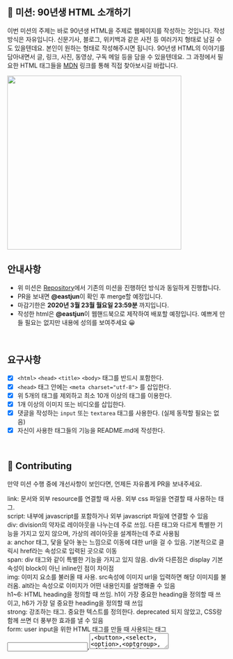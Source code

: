## 🚀 미션: 90년생 HTML 소개하기

이번 미션의 주제는 바로 90년생 HTML을 주제로 웹페이지를 작성하는 것입니다.
작성방식은 자유입니다.
신문기사, 블로그, 위키백과 같은 사전 등 여러가지 형태로 남길 수도 있을텐데요. 본인이 원하는 형태로 작성해주시면 됩니다.
90년생 HTML의 이야기를 담아내면서 글, 링크, 사진, 동영상, 구독 메일 등을 담을 수 있을텐데요. 그 과정에서 필요한 HTML 태그들을 [MDN](https://developer.mozilla.org/ko/docs/Web/HTML/Element) 링크를 통해 직접 찾아보시길 바랍니다.

<img src="https://techcourse-storage.s3.ap-northeast-2.amazonaws.com/2020-03-16T10:41:53.786image.png" width="400">

<br/>

## 안내사항

- 위 미션은 [Repository](https://github.com/woowacourse/html)에서 기존의 미션을 진행하던 방식과 동일하게 진행합니다.
- PR을 보내면 **@eastjun**이 확인 후 merge할 예정입니다.
- 마감기한은 **2020년 3월 23월 월요일 23:59분** 까지입니다.
- 작성한 html은 **@eastjun**이 웹핸드북으로 제작하여 배포할 예정입니다. 예쁘게 만들 필요는 없지만 내용에 성의를 보여주세요 😀

<br/>

## 요구사항

- [x] `<html>` `<head>` `<title>` `<body>` 태그를 반드시 포함한다.
- [x] `<head>` 태그 안에는 `<meta charset="utf-8">` 를 삽입한다.
- [x] 위 5개의 태그를 제외하고 최소 10개 이상의 태그를 이용한다.
- [x] 1개 이상의 이미지 또는 비디오를 삽입한다.
- [x] 댓글을 작성하는 `input` 또는 `textarea` 태그를 사용한다. (실제 동작할 필요는 없음)
- [x] 자신이 사용한 태그들의 기능을 README.md에 작성한다.

<br/>

## 👏 Contributing

만약 미션 수행 중에 개선사항이 보인다면, 언제든 자유롭게 PR을 보내주세요.

link: 문서와 외부 resource를 연결할 때 사용. 외부 css 파일을 연결할 때 사용하는 태그.  
script: 내부에 javascript를 포함하거나 외부 javascript 파일에 연결할 수 있음  
div: division의 약자로 레이아웃을 나누는데 주로 쓰임. 다른 태그와 다르게 특별한 기능을 가지고 있지 않으며, 가상의 레이아웃을 설계하는데 주로 사용됨  
a: anchor 태그, 닻을 달아 놓는 느낌으로 이동에 대한 url을 걸 수 있음. 기본적으로 클릭시 href라는 속성으로 입력된 곳으로 이동  
span: div 태그와 같이 특별한 기능을 가지고 있지 않음. div와 다른점은 display 기본 속성이 block이 아닌 inline인 점이 차이점  
img: 이미지 요소를 불러올 때 사용. src속성에 이미지 url을 입력하면 해당 이미지를 불러옴. alt라는 속성으로 이미지가 어떤 내용인지를 설명해줄 수 있음   
h1~6: HTML heading을 정의할 때 쓰임. h1이 가장 중요한 heading을 정의할 때 쓰이고, h6가 가장 덜 중요한 heading을 정의할 때 쓰임  
strong: 강조하는 태그. 중요한 텍스트를 정의한다. deprecated 되지 않았고, CSS랑 함께 쓰면 더 풍부한 효과를 낼 수 있음  
form: user input을 위한 HTML 태그를 만들 때 사용되는 태그<input>,<textarea>,<button>,<select>,<option>,<optgroup>,<fieldset>,<label>,<output> 등의 태그를 사용할 수 있다  
input: 유저가 데이터를 입력할 수 있는 input field. input 태그는 유저 입력에 대해 컨트롤하기 위해 form 태그 안에서 정의될 수 있다. type에 따라 text, checkbox, radio, file, password 등 다양하게 사용될 수 있다  

Todo//
modal 구현해보다가 다음으로...
